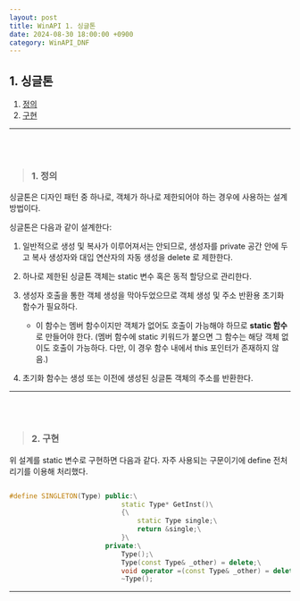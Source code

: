 ```yaml
---
layout: post
title: WinAPI 1. 싱글톤
date: 2024-08-30 18:00:00 +0900
category: WinAPI_DNF
---
```


## 1. 싱글톤

1. [정의](#1-정의)
2. [구현](#2-구현)

---

<br><br>

>### 1. 정의

싱글톤은 디자인 패턴 중 하나로, 객체가 하나로 제한되어야 하는 경우에 사용하는 설계 방법이다.

싱글톤은 다음과 같이 설계한다:

1. 일반적으로 생성 및 복사가 이루어져서는 안되므로, 생성자를 private 공간 안에 두고 복사 생성자와 대입 연산자의 자동 생성을 delete 로 제한한다.

2. 하나로 제한된 싱글톤 객체는 static 변수 혹은 동적 할당으로 관리한다.

3. 생성자 호출을 통한 객체 생성을 막아두었으므로 객체 생성 및 주소 반환용 초기화 함수가 필요하다.
    - 이 함수는 멤버 함수이지만 객체가 없어도 호출이 가능해야 하므로 **static 함수**로 만들어야 한다. (멤버 함수에 static 키워드가 붙으면 그 함수는 해당 객체 없이도 호출이 가능하다. 다만, 이 경우 함수 내에서 this 포인터가 존재하지 않음.)

4. 초기화 함수는 생성 또는 이전에 생성된 싱글톤 객체의 주소를 반환한다.

---

<br><br>

>### 2. 구현

위 설계를 static 변수로 구현하면 다음과 같다.
자주 사용되는 구문이기에 define 전처리기를 이용해 처리했다.



```cpp

#define SINGLETON(Type)	public:\
							static Type* GetInst()\
							{\
								static Type single;\
								return &single;\
							}\
						private:\
							Type();\
							Type(const Type& _other) = delete;\
							void operator =(const Type& _other) = delete;\
							~Type();

```

---